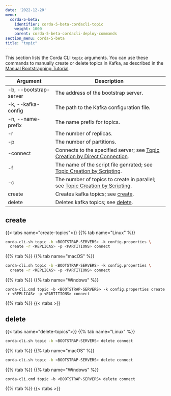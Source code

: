 ```yaml
---
date: '2022-12-20'
menu:
  corda-5-beta:
    identifier: corda-5-beta-cordacli-topic
    weight: 1000
    parent: corda-5-beta-cordacli-deploy-commands
section_menu: corda-5-beta
title: "topic"
---
```


This section lists the Corda CLI `topic` arguments. You can use these commands to manually create or delete topics in Kafka, as described in the [Manual Bootstrapping Tutorial](deployment-tutorials/manual.html).

| Argument               | Description                                                                                                                                           |
| ---------------------- | ----------------------------------------------------------------------------------------------------------------------------------------------------- |
| -b, --bootstrap-server | The address of the bootstrap server.                                                                                                                  |
| -k, --kafka-config     | The path to the Kafka configuration file.                                                                                                             |
| -n, --name-prefix      | The name prefix for topics.                                                                                                                           |
| -r                     | The number of replicas.                                                                                                                               |
| -p                     | The number of partitions.                                                                                                                             |
| -connect               | Connects to the specified server; see [Topic Creation by Direct Connection](../deployment-tutorials/manual.html#topic-creation-by-direct-connection). |
| -f                     | The name of the script file genrated; see [Topic Creation by Scripting](../deployment-tutorials/manual.html#topic-creation-by-scripting).             |
| -c                     | The number of topics to create in parallel; see [Topic Creation by Scripting](../deployment-tutorials/manual.html#topic-creation-by-scripting).       |
| create                 | Creates kafka topics; see [create](#create).                                                                                                          |
| delete                 | Deletes kafka topics; see [delete](#delete).                                                                                                          |

## create

{{< tabs name="create-topics">}}
{{% tab name="Linux" %}}
```sh
corda-cli.sh topic -b <BOOTSTRAP-SERVERS> -k config.properties \
  create -r <REPLICAS> -p <PARTITIONS> connect
```
{{% /tab %}}
{{% tab name="macOS" %}}
```sh
corda-cli.sh topic -b <BOOTSTRAP-SERVERS> -k config.properties \
  create -r <REPLICAS> -p <PARTITIONS> connect
   ```
{{% /tab %}}
{{% tab name="Windows" %}}
```shell
corda-cli.cmd topic -b <BOOTSTRAP-SERVERS> -k config.properties create -r <REPLICAS> -p <PARTITIONS> connect
```
{{% /tab %}}
{{< /tabs >}}

## delete

{{< tabs name="delete-topics">}}
{{% tab name="Linux" %}}
```sh
corda-cli.sh topic -b <BOOTSTRAP-SERVERS> delete connect
```
{{% /tab %}}
{{% tab name="macOS" %}}
```sh
corda-cli.sh topic -b <BOOTSTRAP-SERVERS> delete connect
   ```
{{% /tab %}}
{{% tab name="Windows" %}}
```shell
corda-cli.cmd topic -b <BOOTSTRAP-SERVERS> delete connect
```
{{% /tab %}}
{{< /tabs >}}